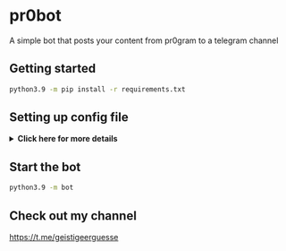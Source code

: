 # pr0bot

A simple bot that posts your content from pr0gram to a telegram channel

## Getting started

```bash
python3.9 -m pip install -r requirements.txt

```

## Setting up config file
<details>
    <summary><b>Click here for more details</b></summary>

Fill up rest of the fields. Meaning of each fields are described below:
- **tags**: write here your custom filter like I did in config_example.yaml
- **mongodb_url**: Your MongoDB-URL 
- **token**: Your telegram bot token
- **api_id**: Your telegram api id from my.telegram.org
- **api_hash**: Your telegram api hash from my.telegram.org
- **channel**: Your channel/group id

</details>

## Start the bot

```bash
python3.9 -m bot

```

## Check out my channel
https://t.me/geistigeerguesse